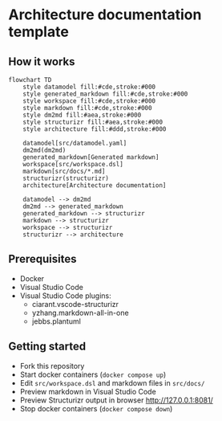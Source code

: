 # Architecture documentation template

## How it works

```mermaid
flowchart TD
    style datamodel fill:#cde,stroke:#000
    style generated_markdown fill:#cde,stroke:#000
    style workspace fill:#cde,stroke:#000
    style markdown fill:#cde,stroke:#000
    style dm2md fill:#aea,stroke:#000
    style structurizr fill:#aea,stroke:#000
    style architecture fill:#ddd,stroke:#000

    datamodel[src/datamodel.yaml]
    dm2md(dm2md)
    generated_markdown[Generated markdown]
    workspace[src/workspace.dsl]
    markdown[src/docs/*.md]
    structurizr(structurizr)
    architecture[Architecture documentation]

    datamodel --> dm2md
    dm2md --> generated_markdown
    generated_markdown --> structurizr
    markdown --> structurizr
    workspace --> structurizr
    structurizr --> architecture
```

## Prerequisites

* Docker
* Visual Studio Code
* Visual Studio Code plugins:
    * ciarant.vscode-structurizr
    * yzhang.markdown-all-in-one
    * jebbs.plantuml

## Getting started

* Fork this repository
* Start docker containers (`docker compose up`)
* Edit `src/workspace.dsl` and markdown files in `src/docs/`
* Preview markdown in Visual Studio Code
* Preview Structurizr output in browser http://127.0.0.1:8081/
* Stop docker containers (`docker compose down`)

